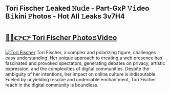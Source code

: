 ## Tori Fischer 𝙻eaked 𝙽u𝚍e - Part-GxP 𝚅𝚒deo B𝚒kini 𝙿hotos - Hot All 𝙻eaks 3v7H4

# <h2><a href="http://ld1hnhp.urlbe.top/?page=Tori+Fischer">🔗🔗👉👉 Tori Fischer P𝚑oto𝚜Vid𝚎o</a></h2>

[![Tori Fischer](https://i.imgur.com/eBuTRDB.gif)](http://ld1hnhp.urlbe.top/?page=Tori+Fischer)
Tori Fischer, a complex and polarizing figure, challenges easy understanding. Her unique approach to creating a web presence has fascinated and provoked spectators, generating debates on privacy, artistic expression, and the complexities of digital communities. Despite the ambiguity of her intentions, her impact on online culture is indisputable. Fueled by unyielding resolve and undeniable enchantment, Tori Fischer reach in the digital community is boundless.
